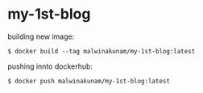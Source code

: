 # my-1st-blog

building new image:

```
$ docker build --tag malwinakunam/my-1st-blog:latest
```

pushing innto dockerhub:

```
$ docker push malwinakunam/my-1st-blog:latest
```

